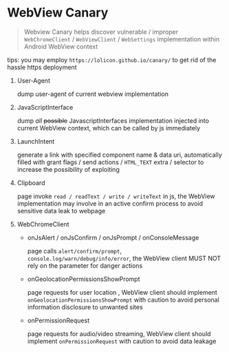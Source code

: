 # WebView Canary

> Webview Canary helps discover vulnerable / improper `WebChromeClient` / `WebViewClient` / `WebSettings` implementation within Android WebView context

tips: you may employ `https://lolicon.github.io/canary/` to get rid of the hassle https deployment

1. User-Agent

   dump user-agent of current webview implementation

2. JavaScriptInterface

   dump _all_ ~~possible~~ JavascriptInterfaces implementation injected into current WebView context, which can be called by js immediately

3. LaunchIntent

   generate a link with specified component name & data uri, automatically filled with grant flags / send actions / `HTML_TEXT` extra / selector to increase the possibility of exploiting

4. Clipboard

   page invoke `read / readText / write / writeText` in js, the WebView implementation may involve in an active confirm process to avoid sensitive data leak to webpage

5. WebChromeClient

   - onJsAlert / onJsConfirm / onJsPrompt / onConsoleMessage

     page calls `alert/confirm/prompt`, `console.log/warn/debug/info/error`, the WebView client MUST NOT rely on the parameter for danger actions
   - onGeolocationPermissionsShowPrompt

     page requests for user location , WebView client should implement `onGeolocationPermissionsShowPrompt` with caution to avoid personal information disclosure to unwanted sites
   - onPermissionRequest

     page requests for audio/video streaming, WebView client should implement `onPermissionRequest` with caution to avoid data leakage
